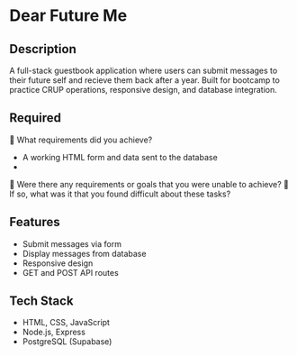 # Dear Future Me

## Description
A full-stack guestbook application where users can submit messages to their future self and recieve them back after a year. Built for bootcamp to practice CRUP operations, responsive design, and database integration.

## Required

🎯 What requirements did you achieve?
- A working HTML form and data sent to the database
- 
🎯 Were there any requirements or goals that you were unable to achieve?
🎯 If so, what was it that you found difficult about these tasks?

## Features
- Submit messages via form
- Display messages from database
- Responsive design
- GET and POST API routes

## Tech Stack
- HTML, CSS, JavaScript
- Node.js, Express
- PostgreSQL (Supabase)